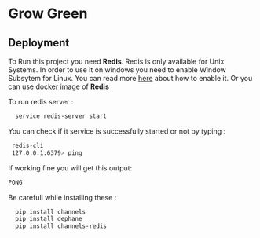 
# Grow Green




## Deployment

To Run this project you need **Redis**.
Redis is only available for Unix Systems. In order to use it on windows
you need to enable Window Subsytem for Linux. You can read more [here](https://learn.microsoft.com/en-us/windows/wsl/install) about how to enable 
it. 
Or you can use [docker image](https://hub.docker.com/_/redis) of **Redis**

To run redis server :
```bash
  service redis-server start
```

You can check if it service is successfully started or not by typing :
 ```bash
  redis-cli
  127.0.0.1:6379> ping
```
If working fine you will get this output:
```bash
PONG
```

Be carefull while installing these : 
```bash
  pip install channels
  pip install dephane
  pip install channels-redis

```
